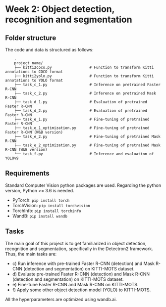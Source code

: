 # Week 2: Object detection, recognition and segmentation

## Folder structure 
The code and data is structured as follows:

        .
        project_name/
        ├── kitti2coco.py                 # Function to transform Kitti annotations to COCO format
        ├── kitti2yolo.py                 # Function to transform Kitti annotations to YOLO format
        ├── task_c_1.py                   # Inference on pretrained Faster R-CNN
        ├── task_c_2.py                   # Inference on pretrained Mask R-CNN
        ├── task_d_1.py                   # Evaluation of pretrained Faster R-CNN
        ├── task_d_2.py                   # Evaluation of pretrained Faster R-CNN
        ├── task_e_1.py                   # Fine-tuning of pretrained Faster R-CNN
        ├── task_e_1_optimization.py      # Fine-tuning of pretrained Faster R-CNN (W&B version)
        ├── task_e_2.py                   # Fine-tuning of pretrained Mask R-CNN
        ├── task_e_2_optimization.py      # Fine-tuning of pretrained Mask R-CNN (W&B version)
        └── task_f.py                     # Inference and evaluation of YOLOv9


## Requirements
Standard Computer Vision python packages are used. Regarding the python version, Python >= 3.6 is needed.

- PyTorch:
  ```pip install torch```
- TorchVision:
  ```pip install torchvision```
- TorchInfo:
  ```pip install torchinfo```
- WandB:
  ```pip install wandb```


## Tasks
The main goal of this project is to get familiarized in object detection, recognition and segmentation, specifically in the Detectron2 framework. Thus, the main tasks are:

- c) Run inference with pre-trained Faster R-CNN (detection) and Mask R-CNN (detection and segmentation) on KITTI-MOTS dataset.
- d) Evaluate pre-trained Faster R-CNN (detection) and Mask R-CNN (detection and segmentation) on KITTI-MOTS dataset.
- e) Fine-tune Faster R-CNN and Mask R-CNN on KITTI-MOTS.
- f) Apply some other object detection model (YOLO) to KITTI-MOTS.


All the hyperparameters are optimized using wandb.ai.

